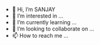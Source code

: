 - 👋 Hi, I’m SANJAY 
- 👀 I’m interested in ...
- 🌱 I’m currently learning ...
- 💞️ I’m looking to collaborate on ...
- 📫 How to reach me ...

<!---
SANJAY18V/SANJAY18V is a ✨ special ✨ repository because its `README.md` (this file) appears on your GitHub profile.
You can click the Preview link to take a look at your changes.
--->
